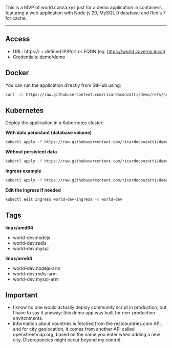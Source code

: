 This is a MVP of world.conza.xyz just for a demo application in containers, featuring a web application with Node.js 20, MySQL 9 database and Redis 7 for cache.

---
## Access
- URL: https:// + defined IP/Port or FQDN (eg. https://world.caverna.local)
- Credentials: demo/demo

## Docker

You can run the application directly from GitHub using:

```bash
curl -sL https://raw.githubusercontent.com/ricardoconzatti/demo/refs/heads/main/world-dev/Docker/docker-compose.yml | docker compose -f - up
```

## Kubernetes
Deploy the application in a Kubernetes cluster:

**With data persistant (database volume)**
```bash
kubectl apply -f https://raw.githubusercontent.com/ricardoconzatti/demo/refs/heads/main/world-dev/Kubernetes/world-dev-persistent.yaml
```
**Without persistent data**
```bash
kubectl apply -f https://raw.githubusercontent.com/ricardoconzatti/demo/refs/heads/main/world-dev/Kubernetes/world-dev.yaml
```
**Ingress example**
```bash
kubectl apply -f https://raw.githubusercontent.com/ricardoconzatti/demo/refs/heads/main/world-dev/Kubernetes/world-dev-ingress.yaml
```
**Edit the ingress if needed**
```bash
kubectl edit ingress world-dev-ingress -n world-dev
```

## Tags
**linux/amd64**
- world-dev:nodejs
- world-dev:redis
- world-dev:mysql

**linux/arm64**
- world-dev:nodejs-arm
- world-dev:redis-arm
- world-dev:mysql-arm

## Important
- I know no one would actually deploy community script in production, but I have to say it anyway: this demo app was built for non-production environments.
- Information about countries is fetched from the restcountries.com API, and for city geolocation, it comes from another API called openstreetmap.org, based on the name you enter when adding a new city. Discrepancies might occur beyond my control.
